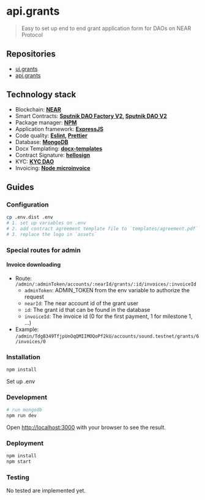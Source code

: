 # api.grants

> Easy to set up end to end grant application form for DAOs on NEAR Protocol

## Repositories

- [ui.grants](https://github.com/NEARWEEK/ui.grants)
- [api.grants](https://github.com/NEARWEEK/api.grants)

## Technology stack

- Blockchain: **[NEAR](https://near.org/)**
- Smart Contracts: **[Sputnik DAO Factory V2](https://github.com/near-daos/sputnik-dao-contract/tree/main/sputnikdao-factory2), [Sputnik DAO V2](https://github.com/near-daos/sputnik-dao-contract/tree/main/sputnikdao2)**
- Package manager: **[NPM](https://www.npmjs.com/)**
- Application framework: **[ExpressJS](https://expressjs.com/)**
- Code quality: **[Eslint](https://eslint.org/), [Prettier](https://prettier.io/)**
- Database: **[MongoDB](https://www.mongodb.com/)**
- Docx Templating: **[docx-templates](https://github.com/guigrpa/docx-templates)**
- Contract Signature: **[hellosign](https://github.com/HelloFax/hellosign-nodejs-sdk)**
- KYC: **[KYC DAO](https://github.com/kycdao)**
- Invoicing: **[Node microinvoice](https://github.com/baptistejamin/node-microinvoice)**

## Guides

### Configuration

```bash
cp .env.dist .env
# 1. set up variables on .env
# 2. add contract agreement template file to `templates/agreement.pdf`
# 3. replace the logo in `assets`
```

### Special routes for admin

#### Invoice downloading

- Route: `/admin/:adminToken/accounts/:nearId/grants/:id/invoices/:invoiceId`
  - `adminToken`: ADMIN_TOKEN from the env variable to authorize the request
  - `nearId`: The near account id of the grant user
  - `id`: The grant id that can be found in the database
  - `invoiceId`: The invoice id (0 for the first payment, 1 for milestone 1, ...)
- Example: `/admin/TdgB349TfjpUnOqQMIIMOQoPf2kU/accounts/sound.testnet/grants/6/invoices/0`

### Installation

```bash
npm install
```

Set up .env

### Development

```bash
# run mongodb
npm run dev
```

Open [http://localhost:3000](http://localhost:3000) with your browser to see the result.

### Deployment

```bash
npm install
npm start
```

### Testing

No tested are implemented yet.
